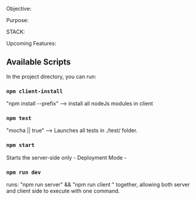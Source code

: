 Objective:

Purpose:

STACK:

Upcoming Features:

## Available Scripts

In the project directory, you can run:

### `npm client-install` 

"npm install --prefix" --> install all nodeJs modules in client

### `npm test`

"mocha || true" --> Launches all tests in ./test/ folder.
### `npm start`

Starts the server-side only - Deployment Mode -

### `npm run dev` 

runs: "npm run server" && "npm run client " together, allowing both server and client side to execute with one command.